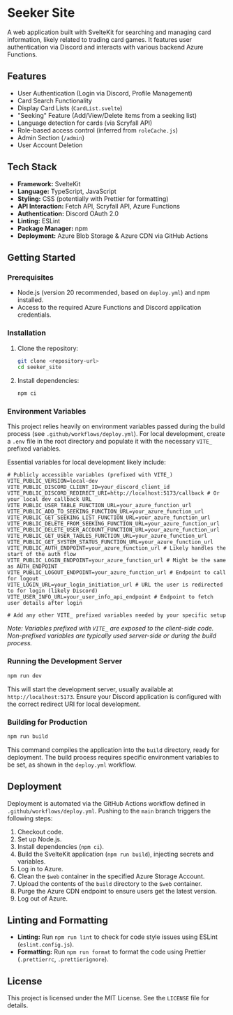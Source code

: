 # Seeker Site

A web application built with SvelteKit for searching and managing card information, likely related to trading card games. It features user authentication via Discord and interacts with various backend Azure Functions.

## Features

*   User Authentication (Login via Discord, Profile Management)
*   Card Search Functionality
*   Display Card Lists (`CardList.svelte`)
*   "Seeking" Feature (Add/View/Delete items from a seeking list)
*   Language detection for cards (via Scryfall API)
*   Role-based access control (inferred from `roleCache.js`)
*   Admin Section (`/admin`)
*   User Account Deletion

## Tech Stack

*   **Framework:** SvelteKit
*   **Language:** TypeScript, JavaScript
*   **Styling:** CSS (potentially with Prettier for formatting)
*   **API Interaction:** Fetch API, Scryfall API, Azure Functions
*   **Authentication:** Discord OAuth 2.0
*   **Linting:** ESLint
*   **Package Manager:** npm
*   **Deployment:** Azure Blob Storage & Azure CDN via GitHub Actions

## Getting Started

### Prerequisites

*   Node.js (version 20 recommended, based on `deploy.yml`) and npm installed.
*   Access to the required Azure Functions and Discord application credentials.

### Installation

1.  Clone the repository:
    ```bash
    git clone <repository-url>
    cd seeker_site
    ```
2.  Install dependencies:
    ```bash
    npm ci
    ```

### Environment Variables

This project relies heavily on environment variables passed during the build process (see `.github/workflows/deploy.yml`). For local development, create a `.env` file in the root directory and populate it with the necessary `VITE_` prefixed variables.

Essential variables for local development likely include:

```env
# Publicly accessible variables (prefixed with VITE_)
VITE_PUBLIC_VERSION=local-dev
VITE_PUBLIC_DISCORD_CLIENT_ID=your_discord_client_id
VITE_PUBLIC_DISCORD_REDIRECT_URI=http://localhost:5173/callback # Or your local dev callback URL
VITE_PUBLIC_USER_TABLE_FUNCTION_URL=your_azure_function_url
VITE_PUBLIC_ADD_TO_SEEKING_FUNCTION_URL=your_azure_function_url
VITE_PUBLIC_GET_SEEKING_LIST_FUNCTION_URL=your_azure_function_url
VITE_PUBLIC_DELETE_FROM_SEEKING_FUNCTION_URL=your_azure_function_url
VITE_PUBLIC_DELETE_USER_ACCOUNT_FUNCTION_URL=your_azure_function_url
VITE_PUBLIC_GET_USER_TABLES_FUNCTION_URL=your_azure_function_url
VITE_PUBLIC_GET_SYSTEM_STATUS_FUNCTION_URL=your_azure_function_url
VITE_PUBLIC_AUTH_ENDPOINT=your_azure_function_url # Likely handles the start of the auth flow
VITE_PUBLIC_LOGIN_ENDPOINT=your_azure_function_url # Might be the same as AUTH_ENDPOINT
VITE_PUBLIC_LOGOUT_ENDPOINT=your_azure_function_url # Endpoint to call for logout
VITE_LOGIN_URL=your_login_initiation_url # URL the user is redirected to for login (likely Discord)
VITE_USER_INFO_URL=your_user_info_api_endpoint # Endpoint to fetch user details after login

# Add any other VITE_ prefixed variables needed by your specific setup
```

*Note: Variables prefixed with `VITE_` are exposed to the client-side code. Non-prefixed variables are typically used server-side or during the build process.*

### Running the Development Server

```bash
npm run dev
```

This will start the development server, usually available at `http://localhost:5173`. Ensure your Discord application is configured with the correct redirect URI for local development.

### Building for Production

```bash
npm run build
```

This command compiles the application into the `build` directory, ready for deployment. The build process requires specific environment variables to be set, as shown in the `deploy.yml` workflow.

## Deployment

Deployment is automated via the GitHub Actions workflow defined in `.github/workflows/deploy.yml`. Pushing to the `main` branch triggers the following steps:

1.  Checkout code.
2.  Set up Node.js.
3.  Install dependencies (`npm ci`).
4.  Build the SvelteKit application (`npm run build`), injecting secrets and variables.
5.  Log in to Azure.
6.  Clean the `$web` container in the specified Azure Storage Account.
7.  Upload the contents of the `build` directory to the `$web` container.
8.  Purge the Azure CDN endpoint to ensure users get the latest version.
9.  Log out of Azure.

## Linting and Formatting

*   **Linting:** Run `npm run lint` to check for code style issues using ESLint (`eslint.config.js`).
*   **Formatting:** Run `npm run format` to format the code using Prettier (`.prettierrc`, `.prettierignore`).

## License

This project is licensed under the MIT License. See the `LICENSE` file for details.

